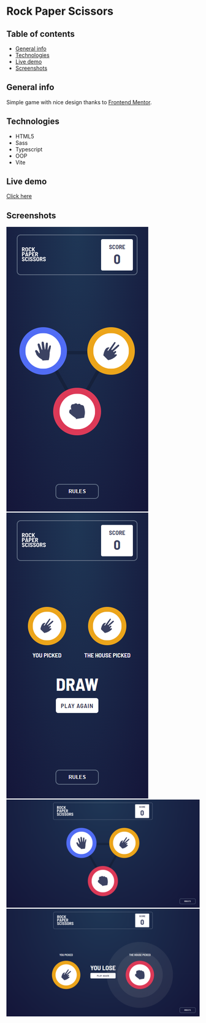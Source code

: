 # Rock Paper Scissors

## Table of contents
* [General info](#general-info)
* [Technologies](#technologies)
* [Live demo](#live-demo)
* [Screenshots](#screenshots)

## General info
Simple game with nice design thanks to [Frontend Mentor](https://www.frontendmentor.io/). 

## Technologies
* HTML5
* Sass
* Typescript
* OOP
* Vite

## Live demo
[Click here](https://mobbyschiller.github.io/rock-paper-scissors/)

## Screenshots
![](./screenshots/main-mobile.png)
![](./screenshots/result-mobile.png)
![](./screenshots/main-desktop.png)
![](./screenshots/result-desktop.png)